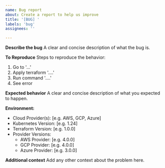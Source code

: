 ```yaml
---
name: Bug report
about: Create a report to help us improve
title: '[BUG] '
labels: 'bug'
assignees: ''

---
```


**Describe the bug**
A clear and concise description of what the bug is.

**To Reproduce**
Steps to reproduce the behavior:
1. Go to '...'
2. Apply terraform '....'
3. Run command '....'
4. See error

**Expected behavior**
A clear and concise description of what you expected to happen.

**Environment:**
 - Cloud Provider(s): [e.g. AWS, GCP, Azure]
 - Kubernetes Version: [e.g. 1.24]
 - Terraform Version: [e.g. 1.0.0]
 - Provider Versions:
   - AWS Provider: [e.g. 4.0.0]
   - GCP Provider: [e.g. 4.0.0]
   - Azure Provider: [e.g. 3.0.0]

**Additional context**
Add any other context about the problem here.
